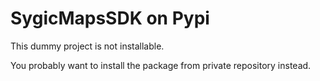 # SygicMapsSDK on Pypi

This dummy project is not installable.

You probably want to install the package
from private repository instead.
